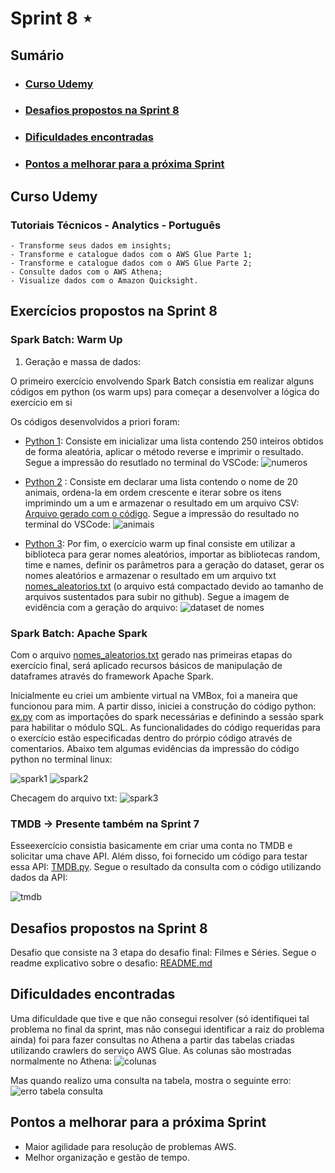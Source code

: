 # Sprint 8 ⋆
## Sumário
- ### [Curso Udemy]()
- ### [Desafios propostos na Sprint 8]()
- ### [Dificuldades encontradas]()
- ### [Pontos a melhorar para a próxima Sprint]()

## Curso Udemy

### Tutoriais Técnicos - Analytics - Português

```
- Transforme seus dados em insights;
- Transforme e catalogue dados com o AWS Glue Parte 1;
- Transforme e catalogue dados com o AWS Glue Parte 2;
- Consulte dados com o AWS Athena;
- Visualize dados com o Amazon Quicksight.
```
## Exercícios propostos na Sprint 8

### Spark Batch: Warm Up
1. Geração e massa de dados:

O primeiro exercício envolvendo Spark Batch consistia em realizar alguns códigos em python (os warm ups) para começar a desenvolver a lógica do exercício em si

Os códigos desenvolvidos a priori foram:

- [Python 1](/Sprint8/Exercícios/Spark%20Batch/numeros.py): Consiste em inicializar uma lista contendo 250 inteiros obtidos de forma aleatória, aplicar o método reverse e imprimir o resultado. Segue a impressão do resutlado no terminal do VSCode:
![numeros](/Sprint8/Evidências/Exercícios/numeros.png)

- [Python 2](/Sprint8/Exercícios/Spark%20Batch/animais.py) : Consiste em declarar uma lista contendo o nome de 20 animais, ordena-la em ordem crescente e iterar sobre os itens imprimindo um a um e armazenar o resultado em um arquivo CSV: [Arquivo gerado com o código](/Sprint8/Exercícios/Spark%20Batch/animais.csv). Segue a impressão do resultado no terminal do VSCode:
![animais](/Sprint8/Evidências/Exercícios/animaisTerminal.png)

- [Python 3](/Sprint8/Exercícios/Spark%20Batch/dataset.py): Por fim, o exercício warm up final consiste em utilizar a biblioteca para gerar nomes aleatórios, importar as bibliotecas random, time e names, definir os parâmetros para a geração do dataset, gerar os nomes aleatórios e armazenar o resultado em um arquivo txt [nomes_aleatorios.txt](/Sprint8/Exercícios/Spark%20Batch/nomes_aleatorios_compac.zip) (o arquivo está compactado devido ao tamanho de arquivos sustentados para subir no github). Segue a imagem de evidência com a geração do arquivo:
![dataset de nomes](/Sprint8/Evidências/Exercícios/datasetNomes.png)

### Spark Batch: Apache Spark

Com o arquivo [nomes_aleatorios.txt](/Sprint8/Exercícios/Spark%20Batch/nomes_aleatorios_compac.zip) gerado nas primeiras etapas do exercício final, será aplicado recursos básicos de manipulação de dataframes através do framework Apache Spark.

Inicialmente eu criei um ambiente virtual na VMBox, foi a maneira que funcionou para mim. A partir disso, iniciei a construção do código python: [ex.py](/Sprint8/Exercícios/Spark%20Batch/ex.py) com as importações do spark necessárias e definindo a sessão spark para habilitar o módulo SQL. As funcionalidades do código requeridas para o exercício estão especificadas dentro do prórpio código através de comentarios. Abaixo tem algumas evidências da impressão do código python no terminal linux:

![spark1](/Sprint8/Evidências/Exercícios/spark1.png)
![spark2](/Sprint8/Evidências/Exercícios/spark2.png)

Checagem do arquivo txt:
![spark3](/Sprint8/Evidências/Exercícios/spark3.png)

### TMDB -> Presente também na Sprint 7

Esseexercício consistia basicamente em criar uma conta no TMDB e solicitar uma chave API. Além disso, foi fornecido um código para testar essa API: [TMDB.py](/Sprint8/Exercícios/TMDB/TMDB.py). Segue o resultado da consulta com o código utilizando dados da API:

![tmdb](/Sprint8/Evidências/Exercícios/TMDB.png)

## Desafios propostos na Sprint 8

Desafio que consiste na 3 etapa do desafio final: Filmes e Séries. Segue o readme explicativo sobre o desafio: [README.md](/Sprint8/Desafio/README.md)

## Dificuldades encontradas
Uma dificuldade que tive e que não consegui resolver (só identifiquei tal problema no final da sprint, mas não consegui identificar a raiz do problema ainda) foi para fazer consultas no Athena a partir das tabelas criadas utilizando crawlers do serviço AWS Glue. As colunas são mostradas normalmente no Athena:
![colunas](/Sprint8/Evidências/Desafio/dificuldade1.png)

Mas quando realizo uma consulta na tabela, mostra o seguinte erro:
![erro tabela consulta](/Sprint8/Evidências/Desafio/dificuldade2.png)

## Pontos a melhorar para a próxima Sprint

- Maior agilidade para resolução de problemas AWS.
- Melhor organização e gestão de tempo.